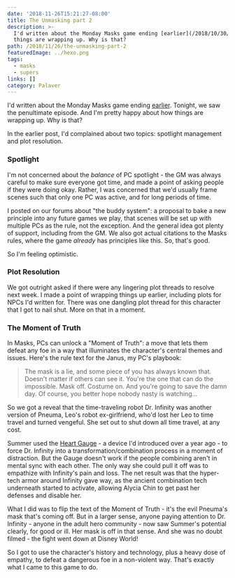 ```yaml
---
date: '2018-11-26T15:21:27-08:00'
title: The Unmasking part 2
description: >-
  I'd written about the Monday Masks game ending [earlier](/2018/10/30/the-unmasking/). Tonight, we saw the penultimate episode. And I'm pretty happy about how
  things are wrapping up. Why is that? 
path: /2018/11/26/the-unmasking-part-2
featuredImage: ../hexo.png
tags:
  - masks
  - supers
links: []
category: Palaver
---
```


I'd written about the Monday Masks game ending [earlier](/2018/10/30/the-unmasking/). Tonight, we saw the penultimate episode. And I'm pretty happy about how things are wrapping up. Why is that?

<!-- more -->

In the earlier post, I'd complained about two topics: spotlight management and plot resolution.

### Spotlight

I'm not concerned about the _balance_ of PC spotlight - the GM was always careful to make sure everyone got time, and made a point of asking people if they were doing okay. Rather, I was concerned that we'd usually frame scenes such that only one PC was active, and for long periods of time.

I posted on our forums about "the buddy system": a proposal to bake a new principle into any future games we play, that scenes will be set up with multiple PCs as the rule, not the exception. And the general idea got plenty of support, including from the GM. We also got actual citations to the Masks rules, where the game _already_ has principles like this. So, that's good.

So I'm feeling optimistic.

### Plot Resolution

We got outright asked if there were any lingering plot threads to resolve next week. I made a point of wrapping things up earlier, including plots for NPCs I'd written for. There was one dangling plot thread for this character that I got to nail shut. More on that in a moment.

### The Moment of Truth

In Masks, PCs can unlock a "Moment of Truth": a move that lets them defeat any foe in a way that illuminates the character's central themes and issues. Here's the rule text for the Janus, my PC's playbook:

> The mask is a lie, and some piece of you has always known that. Doesn't matter if others can see it. You're the one that can do the impossible. Mask off. Costume on. And you're going to save the damn day. Of course, you better hope nobody nasty is watching...

So we got a reveal that the time-traveling robot Dr. Infinity was another version of Pneuma, Leo's robot ex-girlfriend, who'd lost her Leo to time travel and turned vengeful. She set out to shut down all time travel, at any cost.

Summer used the [Heart Gauge](https://app.roll20.net/forum/permalink/5663493/) - a device I'd introduced over a year ago - to force Dr. Infinity into a transformation/combination process in a moment of distraction. But the Gauge doesn't work if the people combining aren't in mental sync with each other. The only way she could pull it off was to empathize with Infinity's pain and loss. The net result was that the hyper-tech armor around Infinity gave way, as the ancient combination tech underneath started to activate, allowing Alycia Chin to get past her defenses and disable her.

What I did was to flip the text of the Moment of Truth - it's the evil Pneuma's mask that's coming off. But in a larger sense, anyone paying attention to Dr. Infinity - anyone in the adult hero community - now saw Summer's potential clearly, for good or ill. Her mask is off in that sense. And she was no doubt filmed - the fight went down at Disney World!

So I got to use the character's history and technology, plus a heavy dose of empathy, to defeat a dangerous foe in a non-violent way. That's exactly what I came to this game to do.